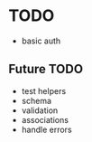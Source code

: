 # TODO

- basic auth

## Future TODO

- test helpers
- schema
- validation
- associations
- handle errors
